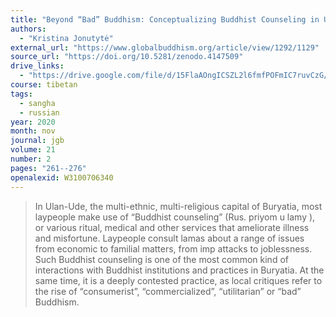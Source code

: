 ```yaml
---
title: "Beyond “Bad” Buddhism: Conceptualizing Buddhist Counseling in Ulan-Ude, Buryatia"
authors:
  - "Kristina Jonutytė"
external_url: "https://www.globalbuddhism.org/article/view/1292/1129"
source_url: "https://doi.org/10.5281/zenodo.4147509"
drive_links:
  - "https://drive.google.com/file/d/15FlaAOngICSZL2l6fmfPOFmIC7ruvCzG/view?usp=drivesdk"
course: tibetan
tags:
  - sangha
  - russian
year: 2020
month: nov
journal: jgb
volume: 21
number: 2
pages: "261--276"
openalexid: W3100706340
---
```


> In Ulan-Ude, the multi-ethnic, multi-religious capital of Buryatia, most laypeople make use of “Buddhist counseling” (Rus.
>  priyom u lamy ), or various ritual, medical and other services that ameliorate illness and misfortune.
> Laypeople consult lamas about a range of issues from economic to familial matters, from imp attacks to joblessness.
> Such Buddhist counseling is one of the most common kind of interactions with Buddhist institutions and practices in Buryatia.
> At the same time, it is a deeply contested practice, as local critiques refer to the rise of “consumerist”, “commercialized”, “utilitarian” or “bad” Buddhism.
